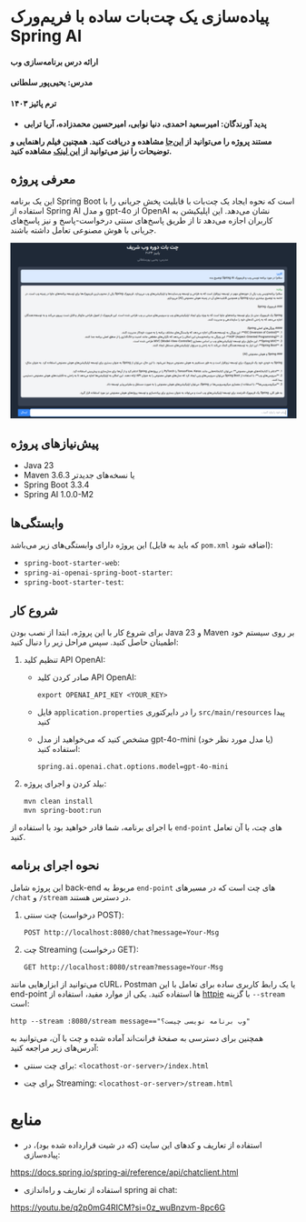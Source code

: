 # پیاده‌سازی یک چت‌بات ساده با فریم‌ورک Spring AI

#### ارائه درس برنامه‌سازی وب
#### مدرس: یحیی‌پور سلطانی
#### ترم پائیز ۱۴۰۳
- **پدید آورندگان: امیرسعید احمدی، دنیا نوابی، امیرحسین محمدزاده، آریا ترابی**


**مستند پروژه را می‌توانید از [این‌جا](SpringAI-ChatBot-Document.pdf) مشاهده و دریافت کنید.
همچنین فیلم راهنمایی و توضیحات را نیز می‌توانید از [این لینک](https://drive.google.com/file/d/1vo6uSsudAYZcvuU1vPmQjDnS5YCX8I1M/view?usp=sharing) مشاهده کنید.**

## معرفی پروژه
این یک برنامه Spring Boot است که نحوه ایجاد یک چت‌بات با قابلیت پخش جریانی را با استفاده از Spring AI و مدل gpt-4o از OpenAI نشان می‌دهد. این اپلیکیشن به کاربران اجازه می‌دهد تا از طریق پاسخ‌های سنتی درخواست-پاسخ و نیز پاسخ‌های جریانی با هوش مصنوعی تعامل داشته باشند.

![#file:pic.png](pic.png)

## پیش‌نیازهای پروژه

- Java 23
- Maven 3.6.3 یا نسخه‌های جدیدتر
- Spring Boot 3.3.4
- Spring AI 1.0.0-M2

## وابستگی‌ها

این پروژه دارای وابستگی‌های زیر می‌باشد (که باید به فایل `pom.xml` اضافه شود):

- `spring-boot-starter-web`: 
- `spring-ai-openai-spring-boot-starter`: 
- `spring-boot-starter-test`: 

## شروع کار

برای شروع کار با این پروژه، ابتدا از نصب بودن Java 23 و Maven بر روی سیستم خود اطمینان حاصل کنید. سپس مراحل زیر را دنبال کنید:

1. تنظیم کلید API OpenAI:

   - صادر کردن کلید API OpenAI: 
      ```
      export OPENAI_API_KEY <YOUR_KEY>
      ```
   - فایل `application.properties` را در دایرکتوری `src/main/resources` پیدا کنید

   - مشخص کنید که می‌خواهید از مدل gpt-4o-mini (یا مدل مورد نظر خود) استفاده کنید:
     ```
     spring.ai.openai.chat.options.model=gpt-4o-mini
     ```

2. بیلد کردن و اجرای پروژه:
   ```
   mvn clean install
   mvn spring-boot:run
   ```

با اجرای برنامه، شما قادر خواهید بود با استفاده از `end-point` های چت، با آن تعامل کنید.

## نحوه اجرای برنامه

این پروژه شامل back-end مربوط به `end-point` های چت است که در مسیرهای `/chat` و `/stream` در دسترس هستند. 

1. چت سنتی (درخواست POST):
   ```
   POST http://localhost:8080/chat?message=Your-Msg
   ```

2. چت Streaming (درخواست GET):
   ```
   GET http://localhost:8080/stream?message=Your-Msg
   ```

می‌توانید از ابزارهایی مانند cURL، Postman یا یک رابط کاربری ساده برای تعامل با این end-point ها استفاده کنید. یکی از موارد مفید، استفاده از [httpie](https://httpie.io/) با گزینه `--stream` است:

```
http --stream :8080/stream message=="وب برنامه نویسی چیست؟"
```

همچنین برای دسترسی به صفحهٔ فرانت‌اند آماده شده و چت با آن، می‌توانید به آدرس‌های زیر مراجعه کنید:

- برای چت سنتی: `<locathost-or-server>/index.html`

- برای چت Streaming: `<locathost-or-server>/stream.html`


# منابع

- استفاده از تعاریف و کدهای این سایت (که در شیت قرارداده شده بود)، در پیاده‌سازی:

https://docs.spring.io/spring-ai/reference/api/chatclient.html

- استفاده از تعاریف و راه‌اندازی  spring ai chat:

https://youtu.be/q2p0mG4RICM?si=0z_wuBnzvm-8pc6G
